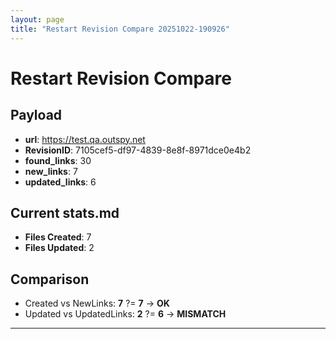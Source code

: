 ```yaml
---
layout: page
title: "Restart Revision Compare 20251022-190926"
---
```


# Restart Revision Compare

## Payload
- **url**: https://test.qa.outspy.net
- **RevisionID**: 7105cef5-df97-4839-8e8f-8971dce0e4b2
- **found_links**: 30
- **new_links**: 7
- **updated_links**: 6

## Current stats.md
- **Files Created**: 7
- **Files Updated**: 2

## Comparison
- Created vs NewLinks: **7** ?= **7** → **OK**
- Updated vs UpdatedLinks: **2** ?= **6** → **MISMATCH**

---
